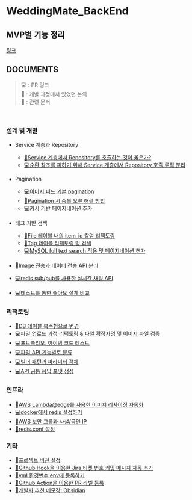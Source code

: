 # WeddingMate_BackEnd

## MVP별 기능 정리
[링크](https://github.com/SWM-Space-Odyssey/WeddingMate_BackEnd/issues/112)

## DOCUMENTS
> 💻 : PR 링크 <br>
> 🤔 : 개발 과정에서 있었던 논의<br>
> 📃 : 관련 문서
<br>

### 설계 및 개발
- Service 계층과 Repository
   - [🤔Service 계층에서 Repository를 호출하는 것이 옳은가?](https://github.com/SWM-Space-Odyssey/WeddingMate_BackEnd/discussions/22)
   - [💻순환 참조를 피하기 위해 Service 계층에서 Repository 호출 로직 분리](https://github.com/SWM-Space-Odyssey/WeddingMate_BackEnd/pull/113)
- Pagination
   - [💻이미지 피드 기본 pagination](https://github.com/SWM-Space-Odyssey/WeddingMate_BackEnd/pull/39)
   - [🤔Pagination 시 중복 오류 해결 방법](https://github.com/SWM-Space-Odyssey/WeddingMate_BackEnd/discussions/78)
   - [💻커서 기반 페이지네이션 추가](https://github.com/SWM-Space-Odyssey/WeddingMate_BackEnd/pull/91)
 
- 태그 기반 검색
   - [🤔File 테이블 내의 item_id 칼럼 리팩토링](https://github.com/SWM-Space-Odyssey/WeddingMate_BackEnd/discussions/53)
   - [🤔Tag 테이블 리팩토링 및 검색](https://github.com/SWM-Space-Odyssey/WeddingMate_BackEnd/discussions/54)
   - [💻MySQL full text search 적용 및 페이지네이션 추가](https://github.com/SWM-Space-Odyssey/WeddingMate_BackEnd/pull/95)

     
- [🤔Image 전송과 데이터 전송 API 분리](https://github.com/SWM-Space-Odyssey/WeddingMate_BackEnd/discussions/21)

- [💻redis sub/pub를 사용한 실시간 채팅 API](https://github.com/SWM-Space-Odyssey/WeddingMate_BackEnd/pull/89)

- [💻테스트를 통한 좋아요 설계 비교](https://github.com/SWM-Space-Odyssey/WeddingMate_BackEnd/pull/82)

### 리팩토링
- [📃DB 테이블 복수형으로 변경](https://github.com/SWM-Space-Odyssey/WeddingMate_BackEnd/discussions/80)
- [💻파일 업로드 과정 리팩토링 & 파일 확장자명 및 이미지 파일 검증](https://github.com/SWM-Space-Odyssey/WeddingMate_BackEnd/pull/47)
- [💻포트폴리오, 아이템 코드 테스트](https://github.com/SWM-Space-Odyssey/WeddingMate_BackEnd/pull/56)
- [💻파일 API 기능별로 분류](https://github.com/SWM-Space-Odyssey/WeddingMate_BackEnd/pull/59)
- [💻빌더 패턴과 파라미터 객체](https://github.com/SWM-Space-Odyssey/WeddingMate_BackEnd/pull/61)
- [💻API 공통 응답 포맷 생성](https://github.com/SWM-Space-Odyssey/WeddingMate_BackEnd/pull/52)

### 인프라
- [🤔AWS Lambda@edge를 사용한 이미지 리사이징 자동화](https://github.com/SWM-Space-Odyssey/WeddingMate_BackEnd/discussions/29)
- [💻docker에서 redis 설정하기](https://github.com/SWM-Space-Odyssey/WeddingMate_BackEnd/pull/25)
- [📃AWS 보안 그룹과 사설/공인 IP](https://github.com/SWM-Space-Odyssey/WeddingMate_BackEnd/discussions/81)
- [📃redis.conf 설정](https://github.com/SWM-Space-Odyssey/WeddingMate_BackEnd/discussions/17)

### 기타
- [📃프로젝트 버전 설정](https://dev-minji.tistory.com/212)
- [📃Github Hook을 이용한 Jira 티켓 번호 커밋 메시지 자동 추가](https://dev-minji.tistory.com/212)
- [📃yml 환경변수 env에 등록하기](https://github.com/SWM-Space-Odyssey/WeddingMate_BackEnd/discussions/13)
- [📃Github Action을 이용한 PR 라벨 등록](https://dev-minji.tistory.com/227)
- [📃개발자 추천 메모장: Obsidian](https://github.com/SWM-Space-Odyssey/WeddingMate_BackEnd/discussions/110)

